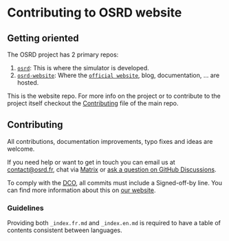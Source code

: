 # Contributing to OSRD website

## Getting oriented

The OSRD project has 2 primary repos:

1. [`osrd`](https://github.com/OpenRailAssociation/osrd): This is where the
simulator is developed.
2. [`osrd-website`](https://github.com/OpenRailAssociation/osrd-website): Where
the [`official website`](https://osrd.fr), blog, documentation, ... are hosted.

This is the website repo. For more info on the project or to contribute to the
project itself checkout the [Contributing](https://github.com/OpenRailAssociation/osrd/blob/dev/CONTRIBUTING.md)
file of the main repo.

## Contributing

All contributions, documentation improvements, typo fixes and ideas are welcome. 

If you need help or want to get in touch you can email us at <contact@osrd.fr>, chat via [Matrix](https://matrix.to/#/#public-general:osrd.fr) or [ask a question on GitHub Discussions](https://github.com/OpenRailAssociation/osrd/discussions/categories/q-a).

To comply with the [DCO](http://developercertificate.org/), all commits must
include a Signed-off-by line. You can find more information about this on [our website](https://osrd.fr/en/docs/guides/contribute/contribute-code/commit-conventions/#the-developer-certificate-of-origin).

### Guidelines

Providing both `_index.fr.md` and `_index.en.md` is required to have a table of contents consistent between languages.
